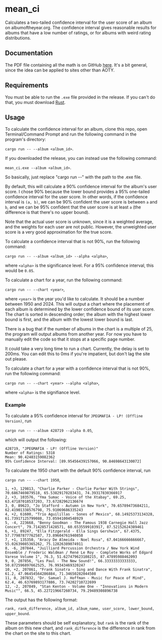 # mean_ci
Calculates a two-tailed confidence interval for the user score of an album on albumoftheyear.org. The confidence interval gives reasonable results for albums that have a low number of ratings, or for albums with weird rating distributions.

## Documentation
The PDF file containing all the math is on GitHub [here](https://github.com/Fr0stium/mean_ci/blob/master/documentation.pdf). It's a bit general, since the idea can be applied to sites other than AOTY.

## Requirements
You must be able to run the `.exe` file provided in the release. If you can't do that, you must download [Rust](https://www.rust-lang.org/tools/install).

## Usage
To calculate the confidence interval for an album, clone this repo, open Terminal/Command Prompt and run the following command in the program's directory:

```cargo run -- --album <album_id>```.

If you downloaded the release, you can instead use the following command:

```mean_ci.exe --album <album_id>```.

So basically, just replace "cargo run --" with the path to the .exe file.

By default, this will calculate a 90% confidence interval for the album's user score. I chose 90% because the lower bound provides a 95% one-tailed confidence interval for the user score. In other words, if the confidence interval is `(a, b)`, we can be 90% confident the user score is between `a` and `b`, and we can be 95% confident that the user score is at least `a` (the difference is that there's no upper bound).

Note that the actual user score is unknown, since it is a weighted average, and the weights for each user are not public. However, the unweighted user score is a very good approximation for the true score.

To calculate a confidence interval that is not 90%, run the following command:

```cargo run -- --album <album_id> --alpha <alpha>```,

where `<alpha>` is the significance level. For a 95% confidence interval, this would be `0.05`.

To calculate a chart for a year, run the following command:

```cargo run -- --chart <year>```,

where `<year>` is the year you'd like to calculate. It should be a number between 1950 and 2024. This will output a chart where the placement of each album is determined by the lower confidence bound of its user score. The chart is sorted in descending order; the album with the highest lower bound is first, and the album with the lowest lower bound is last.

There is a bug that if the number of albums in the chart is a multiple of 25, the program will output albums from another year. For now you have to manually edit the code so that it stops at a specific page number.

It could take a very long time to run a chart. Currently, the delay is set to 200ms. You can edit this to 0ms if you're impatient, but don't lag the site out please.

To calculate a chart for a year with a confidence interval that is not 90%, run the following command:

```cargo run -- --chart <year> --alpha <alpha>```,

where `<alpha>` is the signifiance level.

### Example
To calculate a 95% confidence interval for `JPEGMAFIA - LP! (Offline Version)`, run

```cargo run -- --album 428719 --alpha 0.05```,

which will output the following:

```
428719, "JPEGMAFIA - LP! (Offline Version)"
Number of Ratings: 5318
Mean: 90.42403159082362
95% Confidence Interval: [89.95456439157066, 90.84698643130072]
```

To calculate the 1950 chart with the default 90% confidence interval, run

```cargo run -- --chart 1950```,

```
1, +3, 129813, "Charlie Parker - Charlie Parker With Strings", 70.6867469879518, 65.53829170283431, 74.39317830366917
2, +3, 103576, "Yma Sumac - Voice of the Xtabay", 69.25, 63.47187018537203, 73.67282962136674
3, 0, 89623, "Jo Stafford - Autumn in New York", 70.65789473684211, 62.41901338576798, 75.91069686335243
4, +2, 61600, "Trío Aguilillas - Sones of Mexico", 68.14925373134328, 61.73917125799088, 73.05941004548929
5, -4, 223668, "Benny Goodman - The Famous 1938 Carnegie Hall Jazz Concert", 79.71428571428571, 60.6535599103917, 87.52152624389461
6, +1, 89247, "Ella Fitzgerald - Ella Sings Gershwin", 67.4375, 57.77987877762587, 73.89604761940858
7, +1, 135350, "Aracy De Almeida - Noel Rosa", 67.04166666666667, 55.02639085365262, 75.12826389074911
8, -6, 207844, "Juilliard Percussion Orchestra / New York Wind Ensemble / Frederic Waldman / René Le Roy - Complete Works of Edgard Varese Volume 1", 76.3, 51.627479623108215, 87.47895988462093
9, 0, 207856, "Les Paul - The New Sound!", 66.33333333333333, 50.872596897662525, 76.99343469320247
10, +2, 207861, "Frank Sinatra - Sing and Dance With Frank Sinatra", 61.2, 47.06454564286884, 71.34650282044508
11, 0, 207832, "Dr. Samuel J. Hoffman - Music for Peace of Mind", 62.4, 46.63769893177886, 73.74202710722699
12, -2, 207849, "Stan Kenton - Volume One - "Innovations in Modern Music"", 66.5, 45.227219667260734, 79.29489308896738
```

The output has the following format:

```rank, rank_difference, album_id, album_name, user_score, lower_bound, upper_bound```.

These parameters should be self explanatory, but `rank` is the rank of the album on this new chart, and `rank_difference` is the difference in rank from the chart on the site to this chart.